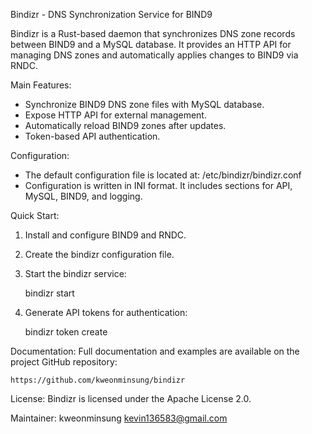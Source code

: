 Bindizr - DNS Synchronization Service for BIND9

Bindizr is a Rust-based daemon that synchronizes DNS zone records between BIND9 and a MySQL database. 
It provides an HTTP API for managing DNS zones and automatically applies changes to BIND9 via RNDC.

Main Features:
  - Synchronize BIND9 DNS zone files with MySQL database.
  - Expose HTTP API for external management.
  - Automatically reload BIND9 zones after updates.
  - Token-based API authentication.

Configuration:
  - The default configuration file is located at:
      /etc/bindizr/bindizr.conf
  - Configuration is written in INI format. It includes sections for API, MySQL, BIND9, and logging.

Quick Start:
  1. Install and configure BIND9 and RNDC.
  2. Create the bindizr configuration file.
  3. Start the bindizr service:

     bindizr start

  4. Generate API tokens for authentication:

     bindizr token create

Documentation:
  Full documentation and examples are available on the project GitHub repository:

    https://github.com/kweonminsung/bindizr

License:
  Bindizr is licensed under the Apache License 2.0.

Maintainer:
  kweonminsung kevin136583@gmail.com
